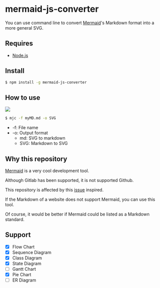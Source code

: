 # mermaid-js-converter

You can use command line to convert [Mermaid](https://github.com/mermaid-js/mermaid)'s Markdown format into a more general SVG.

## Requires

- [Node.js](https://nodejs.org/en/)

## Install

```bash
$ npm install -g mermaid-js-converter
```

## How to use

![](https://i.imgur.com/Tkf5vim.gif)

```bash
$ mjc -f myMD.md -o SVG
```

- -f: File name
- -o: Output format
  - md: SVG to markdown
  - SVG: Markdown to SVG

## Why this repository

[Mermaid](https://github.com/mermaid-js/mermaid) is a very cool development tool.

Although Gitlab has been supported, it is not supported Github.

This repository is affected by this [issue](https://github.com/github/markup/issues/533) inspired.

If the Markdown of a website does not support Mermaid, you can use this tool.

Of course, it would be better if Mermaid could be listed as a Markdown standard.

## Support

- [x] Flow Chart
- [x] Sequence Diagram
- [x] Class Diagram
- [x] State Diagram
- [ ] Gantt Chart
- [x] Pie Chart
- [ ] ER Diagram
